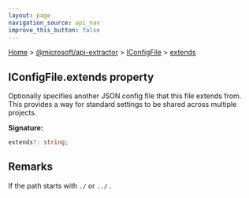 ```yaml
---
layout: page
navigation_source: api_nav
improve_this_button: false
---
```



[Home](./index.md) &gt; [@microsoft/api-extractor](./api-extractor.md) &gt; [IConfigFile](./api-extractor.iconfigfile.md) &gt; [extends](./api-extractor.iconfigfile.extends.md)

## IConfigFile.extends property

Optionally specifies another JSON config file that this file extends from. This provides a way for standard settings to be shared across multiple projects.

<b>Signature:</b>

```typescript
extends?: string;
```

## Remarks

If the path starts with `./` or `../` .
